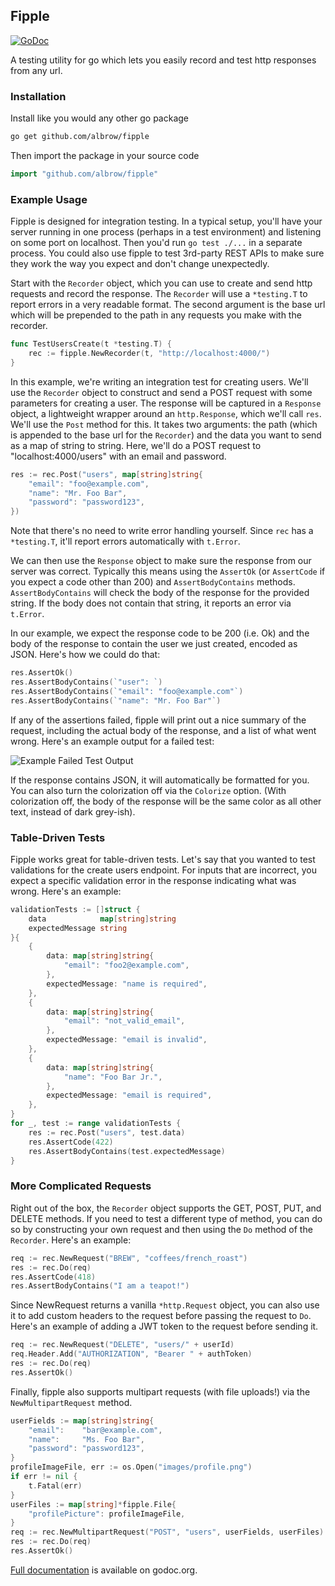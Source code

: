 Fipple
------

[![GoDoc](https://godoc.org/github.com/albrow/fipple?status.svg)](https://godoc.org/github.com/albrow/fipple)

A testing utility for go which lets you easily record and test http responses from any url.

### Installation

Install like you would any other go package

``` bash
go get github.com/albrow/fipple
```

Then import the package in your source code

``` go
import "github.com/albrow/fipple"
```

### Example Usage

Fipple is designed for integration testing. In a typical setup, you'll have your server
running in one process (perhaps in a test environment) and listening on some port on localhost.
Then you'd run `go test ./...` in a separate process. You could also use fipple to test
3rd-party REST APIs to make sure they work the way you expect and don't change unexpectedly.

Start with the `Recorder` object, which you can use to create and send http requests and record
the response. The `Recorder` will use a `*testing.T` to report errors in a very readable format.
The second argument is the base url which will be prepended to the path in any requests you make
with the recorder.

```go
func TestUsersCreate(t *testing.T) {
	rec := fipple.NewRecorder(t, "http://localhost:4000/")
}
```

In this example, we're writing an integration test for creating users. We'll use the `Recorder`
object to construct and send a POST request with some parameters for creating a user. The response
will be captured in a `Response` object, a lightweight wrapper around an `http.Response`, which
we'll call `res`. We'll use the `Post` method for this. It takes two arguments: the path (which
is appended to the base url for the `Recorder`) and the data you want to send as a map of string
to string. Here, we'll do a POST request to "localhost:4000/users" with an email and password.

```go
res := rec.Post("users", map[string]string{
	"email": "foo@example.com",
	"name": "Mr. Foo Bar",
	"password": "password123",
})
```

Note that there's no need to write error handling yourself. Since `rec` has a `*testing.T`,
it'll report errors automatically with `t.Error`.

We can then use the `Response` object to make sure the response from our server was correct.
Typically this means using the `AssertOk` (or `AssertCode` if you expect a code other than 200)
and `AssertBodyContains` methods. `AssertBodyContains` will check the body of the response for
the provided string. If the body does not contain that string, it reports an error via `t.Error`.

In our example, we expect the response code to be 200 (i.e. Ok) and the body of the response to
contain the user we just created, encoded as JSON. Here's how we could do that:

```go
res.AssertOk()
res.AssertBodyContains(`"user": `)
res.AssertBodyContains(`"email": "foo@example.com"`)
res.AssertBodyContains(`"name": "Mr. Foo Bar"`)
```

If any of the assertions failed, fipple will print out a nice summary of the request, including
the actual body of the response, and a list of what went wrong. Here's an example output for a
failed test:

![Example Failed Test Output](http://oi59.tinypic.com/rj37kk.jpg)

If the response contains JSON, it will automatically be formatted for you. You can also turn the
colorization off via the `Colorize` option. (With colorization off, the body of the response will
be the same color as all other text, instead of dark grey-ish).

### Table-Driven Tests

Fipple works great for table-driven tests. Let's say that you wanted to test validations for
the create users endpoint. For inputs that are incorrect, you expect a specific validation
error in the response indicating what was wrong. Here's an example:

```go
validationTests := []struct {
	data            map[string]string
	expectedMessage string
}{
	{
		data: map[string]string{
			"email": "foo2@example.com",
		},
		expectedMessage: "name is required",
	},
	{
		data: map[string]string{
			"email": "not_valid_email",
		},
		expectedMessage: "email is invalid",
	},
	{
		data: map[string]string{
			"name": "Foo Bar Jr.",
		},
		expectedMessage: "email is required",
	},
}
for _, test := range validationTests {
	res := rec.Post("users", test.data)
	res.AssertCode(422)
	res.AssertBodyContains(test.expectedMessage)
}
```

### More Complicated Requests

Right out of the box, the `Recorder` object supports the GET, POST, PUT, and DELETE methods.
If you need to test a different type of method, you can do so by constructing your own request
and then using the `Do` method of the `Recorder`. Here's an example:

```go
req := rec.NewRequest("BREW", "coffees/french_roast")
res := rec.Do(req)
res.AssertCode(418)
res.AssertBodyContains("I am a teapot!")
```

Since NewRequest returns a vanilla `*http.Request` object, you can also use it to add custom
headers to the request before passing the request to `Do`. Here's an example of adding a JWT
token to the request before sending it.

```go
req := rec.NewRequest("DELETE", "users/" + userId)
req.Header.Add("AUTHORIZATION", "Bearer " + authToken)
res := rec.Do(req)
res.AssertOk()
```

Finally, fipple also supports multipart requests (with file uploads!) via the `NewMultipartRequest`
method.

```go
userFields := map[string]string{
	"email":    "bar@example.com",
	"name":     "Ms. Foo Bar",
	"password": "password123",
}
profileImageFile, err := os.Open("images/profile.png")
if err != nil {
	t.Fatal(err)
}
userFiles := map[string]*fipple.File{
	"profilePicture": profileImageFile,
}
req := rec.NewMultipartRequest("POST", "users", userFields, userFiles)
res := rec.Do(req)
res.AssertOk()
```

[Full documentation](http://godoc.org/github.com/albrow/fipple) is available on godoc.org.
